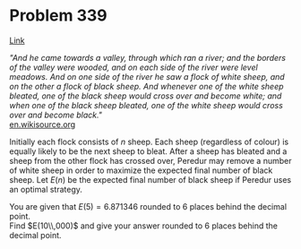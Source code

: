 # Problem 339

[Link](https://projecteuler.net/problem=339)

*"And he came towards a valley, through which ran a river; and the borders of the valley were wooded, and on each side of the river were level meadows. And on one side of the river he saw a flock of white sheep, and on the other a flock of black sheep. And whenever one of the white sheep bleated, one of the black sheep would cross over and become white; and when one of the black sheep bleated, one of the white sheep would cross over and become black."*  
[en.wikisource.org](http://en.wikisource.org/wiki/The_Mabinogion/Peredur_the_Son_of_Evrawc) 

Initially each flock consists of $n$ sheep. Each sheep (regardless of colour) is equally likely to be the next sheep to bleat. After a sheep has bleated and a sheep from the other flock has crossed over, Peredur may remove a number of white sheep in order to maximize the expected final number of black sheep. Let $E(n)$ be the expected final number of black sheep if Peredur uses an optimal strategy. 

You are given that $E(5) = 6.871346$ rounded to $6$ places behind the decimal point.  
Find $E(10\\,000)$ and give your answer rounded to $6$ places behind the decimal point.